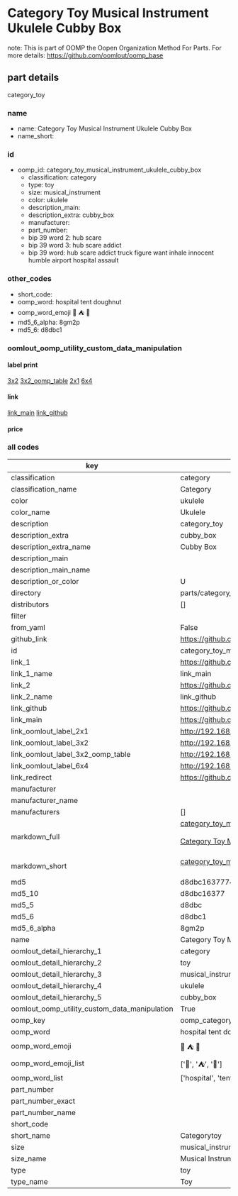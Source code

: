 # Category Toy Musical Instrument Ukulele Cubby Box  

note: This is part of OOMP the Oopen Organization Method For Parts. For more details: https://github.com/oomlout/oomp_base

##  part details
  



category_toy



### name
* name: Category Toy Musical Instrument Ukulele Cubby Box
* name_short: 
### id
* oomp_id: category_toy_musical_instrument_ukulele_cubby_box
  * classification: category
  * type: toy
  * size: musical_instrument
  * color: ukulele
  * description_main: 
  * description_extra: cubby_box
  * manufacturer: 
  * part_number: 
  * bip 39 word 2: hub scare
  * bip 39 word 3: hub scare addict
  * bip 39 word: hub scare addict truck figure want inhale innocent humble airport hospital assault

### other_codes
* short_code: 
* oomp_word: hospital tent doughnut
* oomp_word_emoji :hospital: :tent: :doughnut:
* md5_6_alpha: 8gm2p
* md5_6: d8dbc1






### oomlout_oomp_utility_custom_data_manipulation
#### label print
[3x2](http://192.168.1.245:1112/?label=oomp%208gm2p)
[3x2_oomp_table](http://192.168.1.108:1112/?label=oomp%208gm2p)
[2x1](http://192.168.1.242:1112/?label=oomp%208gm2p)
[6x4](http://192.168.1.55:1112/?label=oomp%208gm2p)    

#### link

[link_main](https://github.com/oomlout/oomlout_oomp_version_1_messy/tree/main/parts/category_toy_musical_instrument_ukulele_cubby_box) [link_github](https://github.com/oomlout/oomlout_oomp_version_1_messy/tree/main/parts/category_toy_musical_instrument_ukulele_cubby_box)                             

#### price







### all codes 
| key | value |  
| --- | --- |  
| classification | category |  
| classification_name | Category |  
| color | ukulele |  
| color_name | Ukulele |  
| description | category_toy |  
| description_extra | cubby_box |  
| description_extra_name | Cubby Box |  
| description_main |  |  
| description_main_name |  |  
| description_or_color | U  |  
| directory | parts/category_toy_musical_instrument_ukulele_cubby_box |  
| distributors | [] |  
| filter |  |  
| from_yaml | False |  
| github_link | https://github.com/oomlout/oomlout_oomp_part_src/tree/main/parts/category_toy_musical_instrument_ukulele_cubby_box |  
| id | category_toy_musical_instrument_ukulele_cubby_box |  
| link_1 | https://github.com/oomlout/oomlout_oomp_version_1_messy/tree/main/parts/category_toy_musical_instrument_ukulele_cubby_box |  
| link_1_name | link_main |  
| link_2 | https://github.com/oomlout/oomlout_oomp_version_1_messy/tree/main/parts/category_toy_musical_instrument_ukulele_cubby_box |  
| link_2_name | link_github |  
| link_github | https://github.com/oomlout/oomlout_oomp_version_1_messy/tree/main/parts/category_toy_musical_instrument_ukulele_cubby_box |  
| link_main | https://github.com/oomlout/oomlout_oomp_version_1_messy/tree/main/parts/category_toy_musical_instrument_ukulele_cubby_box |  
| link_oomlout_label_2x1 | http://192.168.1.242:1112/?label=oomp%208gm2p |  
| link_oomlout_label_3x2 | http://192.168.1.245:1112/?label=oomp%208gm2p |  
| link_oomlout_label_3x2_oomp_table | http://192.168.1.108:1112/?label=oomp%208gm2p |  
| link_oomlout_label_6x4 | http://192.168.1.55:1112/?label=oomp%208gm2p |  
| link_redirect | https://github.com/oomlout/oomlout_oomp_version_1_messy/tree/main/parts/category_toy_musical_instrument_ukulele_cubby_box |  
| manufacturer |  |  
| manufacturer_name |  |  
| manufacturers | [] |  
| markdown_full | [category_toy_musical_instrument_ukulele_cubby_box](none)<br>[](none)<br>[Category Toy Musical Instrument Ukulele Cubby Box](none)<br><br> |  
| markdown_short | [category_toy_musical_instrument_ukulele_cubby_box](none)<br><br> |  
| md5 | d8dbc16377748e77dbab0e9206b01374 |  
| md5_10 | d8dbc16377 |  
| md5_5 | d8dbc |  
| md5_6 | d8dbc1 |  
| md5_6_alpha | 8gm2p |  
| name | Category Toy Musical Instrument Ukulele Cubby Box |  
| oomlout_detail_hierarchy_1 | category |  
| oomlout_detail_hierarchy_2 | toy |  
| oomlout_detail_hierarchy_3 | musical_instrument |  
| oomlout_detail_hierarchy_4 | ukulele |  
| oomlout_detail_hierarchy_5 | cubby_box |  
| oomlout_oomp_utility_custom_data_manipulation | True |  
| oomp_key | oomp_category_toy_musical_instrument_ukulele_cubby_box |  
| oomp_word | hospital tent doughnut |  
| oomp_word_emoji | :hospital: :tent: :doughnut: |  
| oomp_word_emoji_list | [':hospital:', ':tent:', ':doughnut:'] |  
| oomp_word_list | ['hospital', 'tent', 'doughnut'] |  
| part_number |  |  
| part_number_exact |  |  
| part_number_name |  |  
| short_code |  |  
| short_name | Categorytoy |  
| size | musical_instrument |  
| size_name | Musical Instrument |  
| type | toy |  
| type_name | Toy |  
